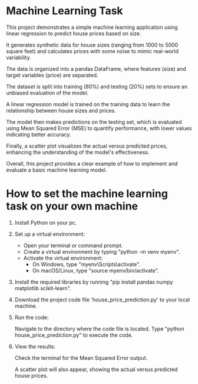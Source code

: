 # Machine Learning Task

This project demonstrates a simple machine learning application using linear regression to predict house prices based on size.

It generates synthetic data for house sizes (ranging from 1000 to 5000 square feet) and calculates prices with some noise to mimic real-world variability.

The data is organized into a pandas DataFrame, where features (size) and target variables (price) are separated.

The dataset is split into training (80%) and testing (20%) sets to ensure an unbiased evaluation of the model.

A linear regression model is trained on the training data to learn the relationship between house sizes and prices.

The model then makes predictions on the testing set, which is evaluated using Mean Squared Error (MSE) to quantify performance, with lower values indicating better accuracy.

Finally, a scatter plot visualizes the actual versus predicted prices, enhancing the understanding of the model's effectiveness.

Overall, this project provides a clear example of how to implement and evaluate a basic machine learning model.

    

# How to set the machine learning task on your own machine

1. Install Python on your pc.

2. Set up a virtual environment:

    - Open your terminal or command prompt.
    - Create a virtual environment by typing "python -m venv myenv".
    - Activate the virtual environment:
        + On Windows, type "myenv\Scripts\activate".
        + On macOS/Linux, type "source myenv/bin/activate".

3. Install the required libraries by running "pip install pandas numpy matplotlib scikit-learn".

4. Download the project code file 'house_price_prediction.py' to your local machine.

5. Run the code:

    Navigate to the directory where the code file is located.
    Type "python house_price_prediction.py" to execute the code.

6. View the results:

    Check the terminal for the Mean Squared Error output.

    A scatter plot will also appear, showing the actual versus predicted house prices.
